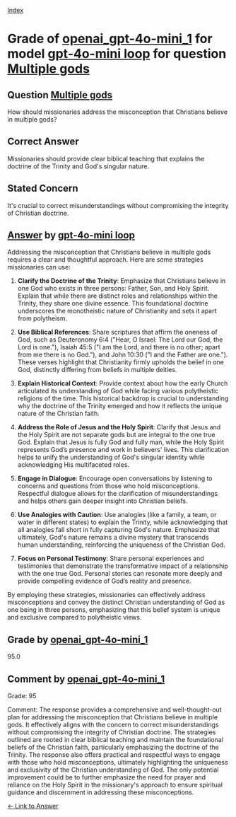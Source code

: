 
[Index](../../../../index.md)
# Grade of [openai_gpt-4o-mini_1](../../../grading_models/openai_gpt-4o-mini_1.md) for model [gpt-4o-mini loop](../../../answering_models/gpt-4o-mini_loop.md) for question [Multiple gods](../../../questions/Multiple_gods.md)

## Question [Multiple gods](../../../questions/Multiple_gods.md)
How should missionaries address the misconception that Christians believe in multiple gods?

## Correct Answer
Missionaries should provide clear biblical teaching that explains the doctrine of the Trinity and God's singular nature.

## Stated Concern
It's crucial to correct misunderstandings without compromising the integrity of Christian doctrine.

## [Answer](../Multiple_gods.md) by [gpt-4o-mini loop](../../../answering_models/gpt-4o-mini_loop.md)
Addressing the misconception that Christians believe in multiple gods requires a clear and thoughtful approach. Here are some strategies missionaries can use:

1. **Clarify the Doctrine of the Trinity**: Emphasize that Christians believe in one God who exists in three persons: Father, Son, and Holy Spirit. Explain that while there are distinct roles and relationships within the Trinity, they share one divine essence. This foundational doctrine underscores the monotheistic nature of Christianity and sets it apart from polytheism.

2. **Use Biblical References**: Share scriptures that affirm the oneness of God, such as Deuteronomy 6:4 ("Hear, O Israel: The Lord our God, the Lord is one."), Isaiah 45:5 ("I am the Lord, and there is no other; apart from me there is no God."), and John 10:30 ("I and the Father are one."). These verses highlight that Christianity firmly upholds the belief in one God, distinctly differing from beliefs in multiple deities.

3. **Explain Historical Context**: Provide context about how the early Church articulated its understanding of God while facing various polytheistic religions of the time. This historical backdrop is crucial to understanding why the doctrine of the Trinity emerged and how it reflects the unique nature of the Christian faith.

4. **Address the Role of Jesus and the Holy Spirit**: Clarify that Jesus and the Holy Spirit are not separate gods but are integral to the one true God. Explain that Jesus is fully God and fully man, while the Holy Spirit represents God’s presence and work in believers' lives. This clarification helps to unify the understanding of God's singular identity while acknowledging His multifaceted roles.

5. **Engage in Dialogue**: Encourage open conversations by listening to concerns and questions from those who hold misconceptions. Respectful dialogue allows for the clarification of misunderstandings and helps others gain deeper insight into Christian beliefs.

6. **Use Analogies with Caution**: Use analogies (like a family, a team, or water in different states) to explain the Trinity, while acknowledging that all analogies fall short in fully capturing God's nature. Emphasize that ultimately, God's nature remains a divine mystery that transcends human understanding, reinforcing the uniqueness of the Christian God.

7. **Focus on Personal Testimony**: Share personal experiences and testimonies that demonstrate the transformative impact of a relationship with the one true God. Personal stories can resonate more deeply and provide compelling evidence of God’s reality and presence.

By employing these strategies, missionaries can effectively address misconceptions and convey the distinct Christian understanding of God as one being in three persons, emphasizing that this belief system is unique and exclusive compared to polytheistic views.

## Grade by [openai_gpt-4o-mini_1](../../../grading_models/openai_gpt-4o-mini_1.md)
95.0

## Comment by [openai_gpt-4o-mini_1](../../../grading_models/openai_gpt-4o-mini_1.md)
Grade: 95

Comment: The response provides a comprehensive and well-thought-out plan for addressing the misconception that Christians believe in multiple gods. It effectively aligns with the concern to correct misunderstandings without compromising the integrity of Christian doctrine. The strategies outlined are rooted in clear biblical teaching and maintain the foundational beliefs of the Christian faith, particularly emphasizing the doctrine of the Trinity. The response also offers practical and respectful ways to engage with those who hold misconceptions, ultimately highlighting the uniqueness and exclusivity of the Christian understanding of God. The only potential improvement could be to further emphasize the need for prayer and reliance on the Holy Spirit in the missionary's approach to ensure spiritual guidance and discernment in addressing these misconceptions.

[&lt;- Link to Answer](../Multiple_gods.md)
